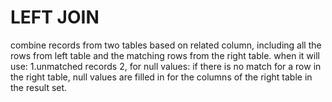 # LEFT JOIN

combine records from two tables based on related column, including all the rows from left table and the matching rows from the right table.
when it will use:
1.unmatched records
2, for null values:
if there is no match for a row in the right table, null values are filled in for the columns of the right table in the result set.
